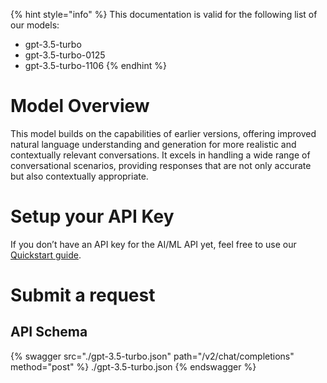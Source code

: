 [#references:start]: <> ({ "template": "openapi" })
{% hint style="info" %}
This documentation is valid for the following list of our models:
* gpt-3.5-turbo
* gpt-3.5-turbo-0125
* gpt-3.5-turbo-1106
{% endhint %}

# Model Overview
This model builds on the capabilities of earlier versions, offering improved natural language 
understanding and generation for more realistic and contextually relevant conversations. It excels in handling a wide range of conversational scenarios, providing responses that are not only accurate but also 
contextually appropriate.

# Setup your API Key
If you don’t have an API key for the AI/ML API yet, feel free to use our [Quickstart guide](https://docs.aimlapi.com/quickstart/setting-up).

# Submit a request
## API Schema
{% swagger src="./gpt-3.5-turbo.json" path="/v2/chat/completions" method="post" %}
./gpt-3.5-turbo.json
{% endswagger %}

[#references:end]: <> ({})